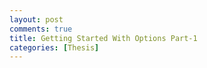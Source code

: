 ```yaml
---
layout: post
comments: true
title: Getting Started With Options Part-1
categories: [Thesis]
---
```


<object type="application/pdf" data="https://kyjmath.github.io/姜荣镇 毕业论文.pdf" width="400" height="600">
<param name="src" value="https://kyjmath.github.io/姜荣镇 毕业论文.pdf">
</object>
